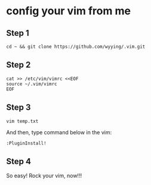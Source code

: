 config your vim from me
==============

Step 1
--------------
```shell
cd ~ && git clone https://github.com/wyying/.vim.git
```

Step 2
--------------
```shell
cat >> /etc/vim/vimrc <<EOF
source ~/.vim/vimrc 
EOF
```

Step 3
--------------
```shell
vim temp.txt
```

And then, type command below in the vim:
```shell
:PluginInstall!
```

Step 4
--------------
So easy! Rock your vim, now!!!



